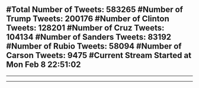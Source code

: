 #Total Number of Tweets: 583265 
#Number of Trump Tweets: 200176
#Number of Clinton Tweets: 128201
#Number of Cruz Tweets: 104134
#Number of Sanders Tweets: 83192
#Number of Rubio Tweets: 58094
#Number of Carson Tweets: 9475
#Current Stream Started at Mon Feb  8 22:51:02
---
---
---
